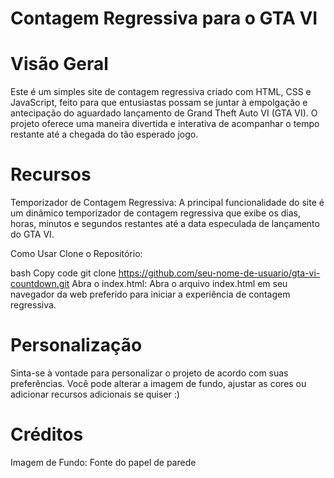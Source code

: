 
# Contagem Regressiva para o GTA VI

 # Visão Geral
Este é um simples site de contagem regressiva criado com HTML, CSS e JavaScript, feito para que entusiastas possam se juntar à empolgação e antecipação do aguardado lançamento de Grand Theft Auto VI (GTA VI). O projeto oferece uma maneira divertida e interativa de acompanhar o tempo restante até a chegada do tão esperado jogo.

# Recursos
Temporizador de Contagem Regressiva: A principal funcionalidade do site é um dinâmico temporizador de contagem regressiva que exibe os dias, horas, minutos e segundos restantes até a data especulada de lançamento do GTA VI.

Como Usar
Clone o Repositório:

bash
Copy code
git clone https://github.com/seu-nome-de-usuario/gta-vi-countdown.git
Abra o index.html:
Abra o arquivo index.html em seu navegador da web preferido para iniciar a experiência de contagem regressiva.

# Personalização
Sinta-se à vontade para personalizar o projeto de acordo com suas preferências. Você pode alterar a imagem de fundo, ajustar as cores ou adicionar recursos adicionais se quiser :)

# Créditos
Imagem de Fundo: Fonte do papel de parede
